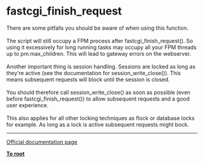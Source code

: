 # fastcgi_finish_request



There are some pitfalls  you should be aware of when using this function.<br><br>The script will still occupy a FPM process after fastcgi_finish_request(). So using it excessively for long running tasks may occupy all your FPM threads up to pm.max_children. This will lead to gateway errors on the webserver.<br><br>Another important thing is session handling. Sessions are locked as long as they&apos;re active (see the documentation for session_write_close()). This means subsequent requests will block until the session is closed.<br><br>You should therefore call session_write_close() as soon as possible (even before fastcgi_finish_request()) to allow subsequent requests and a good user experience.<br><br>This also applies for all other locking techniques as flock or database locks for example. As long as a lock is active subsequent requests might bock.  

---

[Official documentation page](https://www.php.net/manual/en/function.fastcgi-finish-request.php)

**[To root](/README.md)**